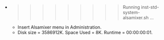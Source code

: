 * >>>>>>>>> Running inst-std-system-alsamixer.sh ...
  * Insert Alsamixer menu in Administration.
  * Disk size = 3586912K. Space Used = 8K. Runtime = 00:00:00:01.
